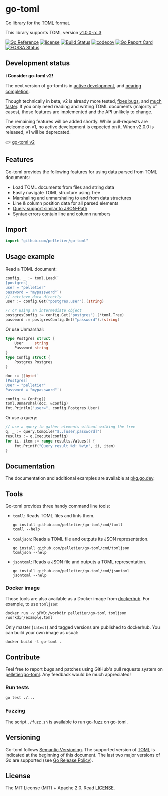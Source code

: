 # go-toml

Go library for the [TOML](https://toml.io/) format.

This library supports TOML version [v1.0.0-rc.3](https://toml.io/en/v1.0.0-rc.3)

[![Go Reference](https://pkg.go.dev/badge/github.com/pelletier/go-toml.svg)](https://pkg.go.dev/github.com/pelletier/go-toml)
[![license](https://img.shields.io/github/license/pelletier/go-toml.svg)](https://github.com/pelletier/go-toml/blob/master/LICENSE)
[![Build Status](https://dev.azure.com/pelletierthomas/go-toml-ci/\_apis/build/status/pelletier.go-toml?branchName=master)](https://dev.azure.com/pelletierthomas/go-toml-ci/\_build/latest?definitionId=1\&branchName=master)
[![codecov](https://codecov.io/gh/pelletier/go-toml/branch/master/graph/badge.svg)](https://codecov.io/gh/pelletier/go-toml)
[![Go Report Card](https://goreportcard.com/badge/github.com/pelletier/go-toml)](https://goreportcard.com/report/github.com/pelletier/go-toml)
[![FOSSA Status](https://app.fossa.io/api/projects/git%2Bgithub.com%2Fpelletier%2Fgo-toml.svg?type=shield)](https://app.fossa.io/projects/git%2Bgithub.com%2Fpelletier%2Fgo-toml?ref=badge_shield)

## Development status

**ℹ️ Consider go-toml v2!**

The next version of go-toml is in [active development][v2-dev], and [nearing
completion][v2-map].

Though technically in beta, v2 is already more tested, [fixes bugs][v1-bugs],
and [much faster][v2-bench]. If you only need reading and writing TOML documents
(majority of cases), those features are implemented and the API unlikely to
change.

The remaining features will be added shortly. While pull-requests are welcome on
v1, no active development is expected on it. When v2.0.0 is released, v1 will be
deprecated.

👉 [go-toml v2][v2]

[v2]: https://github.com/pelletier/go-toml/tree/v2

[v2-map]: https://github.com/pelletier/go-toml/discussions/506

[v2-dev]: https://github.com/pelletier/go-toml/tree/v2

[v1-bugs]: https://github.com/pelletier/go-toml/issues?q=is%3Aissue+is%3Aopen+label%3Av2-fixed

[v2-bench]: https://github.com/pelletier/go-toml/tree/v2#benchmarks

## Features

Go-toml provides the following features for using data parsed from TOML
documents:

- Load TOML documents from files and string data
- Easily navigate TOML structure using Tree
- Marshaling and unmarshaling to and from data structures
- Line & column position data for all parsed elements
- [Query support similar to JSON-Path](query/)
- Syntax errors contain line and column numbers

## Import

```go
import "github.com/pelletier/go-toml"
```

## Usage example

Read a TOML document:

```go
config, _ := toml.Load(`
[postgres]
user = "pelletier"
password = "mypassword"`)
// retrieve data directly
user := config.Get("postgres.user").(string)

// or using an intermediate object
postgresConfig := config.Get("postgres").(*toml.Tree)
password := postgresConfig.Get("password").(string)
```

Or use Unmarshal:

```go
type Postgres struct {
    User     string
    Password string
}
type Config struct {
    Postgres Postgres
}

doc := []byte(`
[Postgres]
User = "pelletier"
Password = "mypassword"`)

config := Config{}
toml.Unmarshal(doc, &config)
fmt.Println("user=", config.Postgres.User)
```

Or use a query:

```go
// use a query to gather elements without walking the tree
q, _ := query.Compile("$..[user,password]")
results := q.Execute(config)
for ii, item := range results.Values() {
    fmt.Printf("Query result %d: %v\n", ii, item)
}
```

## Documentation

The documentation and additional examples are available at
[pkg.go.dev](https://pkg.go.dev/github.com/pelletier/go-toml).

## Tools

Go-toml provides three handy command line tools:

- `tomll`: Reads TOML files and lints them.

  ```
  go install github.com/pelletier/go-toml/cmd/tomll
  tomll --help
  ```

- `tomljson`: Reads a TOML file and outputs its JSON representation.

  ```
  go install github.com/pelletier/go-toml/cmd/tomljson
  tomljson --help
  ```

- `jsontoml`: Reads a JSON file and outputs a TOML representation.

  ```
  go install github.com/pelletier/go-toml/cmd/jsontoml
  jsontoml --help
  ```

### Docker image

Those tools are also available as a Docker image from
[dockerhub](https://hub.docker.com/r/pelletier/go-toml). For example, to use
`tomljson`:

```
docker run -v $PWD:/workdir pelletier/go-toml tomljson /workdir/example.toml
```

Only master (`latest`) and tagged versions are published to dockerhub. You can
build your own image as usual:

```
docker build -t go-toml .
```

## Contribute

Feel free to report bugs and patches using GitHub's pull requests system on
[pelletier/go-toml](https://github.com/pelletier/go-toml). Any feedback would be
much appreciated!

### Run tests

`go test ./...`

### Fuzzing

The script `./fuzz.sh` is available to run
[go-fuzz](https://github.com/dvyukov/go-fuzz) on go-toml.

## Versioning

Go-toml follows [Semantic Versioning](http://semver.org/). The supported version
of [TOML](https://github.com/toml-lang/toml) is indicated at the beginning of
this document. The last two major versions of Go are supported (see
[Go Release Policy](https://golang.org/doc/devel/release.html#policy)).

## License

The MIT License (MIT) + Apache 2.0. Read [LICENSE](LICENSE).
